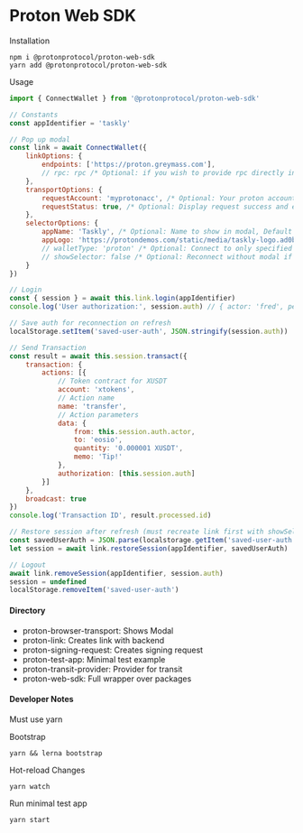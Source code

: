 # Proton Web SDK

Installation
```
npm i @protonprotocol/proton-web-sdk
yarn add @protonprotocol/proton-web-sdk
```

Usage
```javascript
import { ConnectWallet } from '@protonprotocol/proton-web-sdk'

// Constants
const appIdentifier = 'taskly'

// Pop up modal
const link = await ConnectWallet({
    linkOptions: {
        endpoints: ['https://proton.greymass.com'],
        // rpc: rpc /* Optional: if you wish to provide rpc directly instead of endpoints */
    },
    transportOptions: {
        requestAccount: 'myprotonacc', /* Optional: Your proton account */
        requestStatus: true, /* Optional: Display request success and error messages, Default true */
    },
    selectorOptions: {
        appName: 'Taskly', /* Optional: Name to show in modal, Default 'app' */
        appLogo: 'https://protondemos.com/static/media/taskly-logo.ad0bfb0f.svg', /* Optional: Logo to show in modal */
        // walletType: 'proton' /* Optional: Connect to only specified wallet (e.g. 'proton', 'anchor') */
        // showSelector: false /* Optional: Reconnect without modal if false, Default true */
    }
})

// Login
const { session } = await this.link.login(appIdentifier)
console.log('User authorization:', session.auth) // { actor: 'fred', permission: 'active }

// Save auth for reconnection on refresh
localStorage.setItem('saved-user-auth', JSON.stringify(session.auth))

// Send Transaction
const result = await this.session.transact({
    transaction: {
        actions: [{
            // Token contract for XUSDT
            account: 'xtokens',
            // Action name
            name: 'transfer',
            // Action parameters
            data: {
                from: this.session.auth.actor,
                to: 'eosio',
                quantity: '0.000001 XUSDT',
                memo: 'Tip!'
            },
            authorization: [this.session.auth]
        }]
    },
    broadcast: true
})
console.log('Transaction ID', result.processed.id)

// Restore session after refresh (must recreate link first with showSelector as false)
const savedUserAuth = JSON.parse(localstorage.getItem('saved-user-auth'))
let session = await link.restoreSession(appIdentifier, savedUserAuth)

// Logout
await link.removeSession(appIdentifier, session.auth)
session = undefined
localStorage.removeItem('saved-user-auth')
```

#### Directory
- proton-browser-transport: Shows Modal
- proton-link: Creates link with backend
- proton-signing-request: Creates signing request
- proton-test-app: Minimal test example
- proton-transit-provider: Provider for transit
- proton-web-sdk: Full wrapper over packages

#### Developer Notes
Must use yarn

Bootstrap
```
yarn && lerna bootstrap
```

Hot-reload Changes
```
yarn watch
```

Run minimal test app
```
yarn start
```
